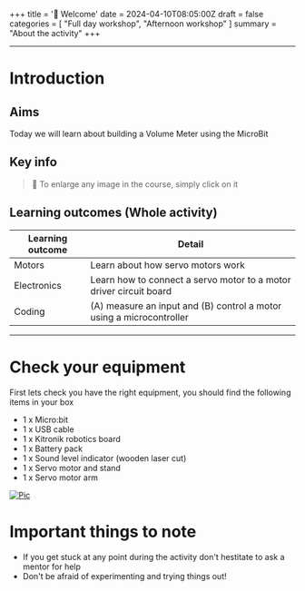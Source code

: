 +++
title = '👋 Welcome'
date = 2024-04-10T08:05:00Z
draft = false
categories = [ "Full day workshop", "Afternoon workshop" ]
summary = "About the activity"
+++

---

# Introduction

## Aims
Today we will learn about building a Volume Meter using the MicroBit

## Key info

> :tada: To enlarge any image in the course, simply click on it

## Learning outcomes (Whole activity)

| Learning outcome | Detail                                                               |
| ---------------- | -------------------------------------------------------------------- |
| Motors           | Learn about how servo motors work                                    |
| Electronics      | Learn how to connect a servo motor to a motor driver circuit board   |
| Coding           | (A) measure an input and (B) control a motor using a microcontroller |

---

# Check your equipment
First lets check you have the right equipment, you should find the following items in your box

* 1 x Micro:bit
* 1 x USB cable
* 1 x Kitronik robotics board
* 1 x Battery pack
* 1 x Sound level indicator (wooden laser cut)
* 1 x Servo motor and stand
* 1 x Servo motor arm


[![Pic](/images/equipment.jpg)](/images/equipment.jpg)


# Important things to note

* If you get stuck at any point during the activity don't hestitate to ask a mentor for help
* Don't be afraid of experimenting and trying things out!